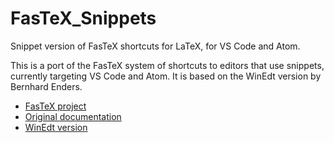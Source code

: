 # FasTeX_Snippets
Snippet version of FasTeX shortcuts for LaTeX, for VS Code and Atom.

This is a port of the FasTeX system of shortcuts to editors that use snippets, 
currently targeting VS Code and Atom.
It is based on the WinEdt version by Bernhard Enders.

- [FasTeX project](http://www.cds.caltech.edu/~fastex/fastex_docs.html)
- [Original documentation](http://www.cds.caltech.edu/~fastex/fastex_docs.html)
- [WinEdt version](http://www.winedt.org/macros/latex/FasTeX.html)
